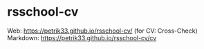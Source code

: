 # rsschool-cv
Web: https://petrik33.github.io/rsschool-cv/ (for CV: Cross-Check)
Markdown: https://petrik33.github.io/rsschool-cv/cv
